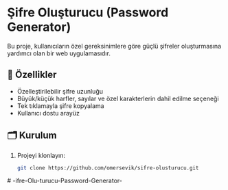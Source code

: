 # Şifre Oluşturucu (Password Generator)

Bu proje, kullanıcıların özel gereksinimlere göre güçlü şifreler oluşturmasına yardımcı olan bir web uygulamasıdır.

## 🚀 Özellikler

- Özelleştirilebilir şifre uzunluğu
- Büyük/küçük harfler, sayılar ve özel karakterlerin dahil edilme seçeneği
- Tek tıklamayla şifre kopyalama
- Kullanıcı dostu arayüz

## 🗂️ Kurulum

1. Projeyi klonlayın:
   ```bash
   git clone https://github.com/omersevik/sifre-olusturucu.git
#   - i f r e - O l u - t u r u c u - P a s s w o r d - G e n e r a t o r -  
 